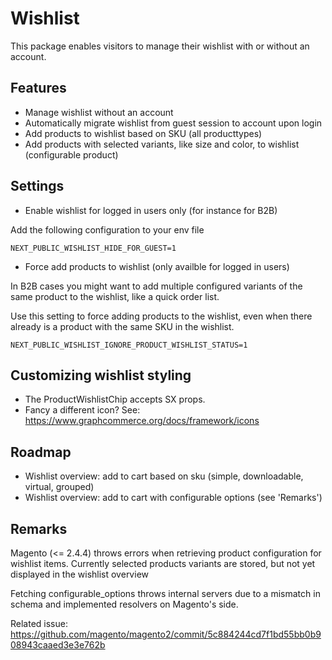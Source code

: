 # Wishlist

This package enables visitors to manage their wishlist with or without an
account.

## Features

- Manage wishlist without an account
- Automatically migrate wishlist from guest session to account upon login
- Add products to wishlist based on SKU (all producttypes)
- Add products with selected variants, like size and color, to wishlist
  (configurable product)

## Settings

- Enable wishlist for logged in users only (for instance for B2B)

Add the following configuration to your env file

```
NEXT_PUBLIC_WISHLIST_HIDE_FOR_GUEST=1
```

- Force add products to wishlist (only availble for logged in users)

In B2B cases you might want to add multiple configured variants of the same
product to the wishlist, like a quick order list.

Use this setting to force adding products to the wishlist, even when there
already is a product with the same SKU in the wishlist.

```
NEXT_PUBLIC_WISHLIST_IGNORE_PRODUCT_WISHLIST_STATUS=1
```

## Customizing wishlist styling

- The ProductWishlistChip accepts SX props.
- Fancy a different icon? See:
  https://www.graphcommerce.org/docs/framework/icons

## Roadmap

- Wishlist overview: add to cart based on sku (simple, downloadable, virtual,
  grouped)
- Wishlist overview: add to cart with configurable options (see 'Remarks')

## Remarks

Magento (<= 2.4.4) throws errors when retrieving product configuration for
wishlist items. Currently selected products variants are stored, but not yet
displayed in the wishlist overview

Fetching configurable_options throws internal servers due to a mismatch in
schema and implemented resolvers on Magento's side.

Related issue:
https://github.com/magento/magento2/commit/5c884244cd7f1bd55bb0b908943caaed3e3e762b

